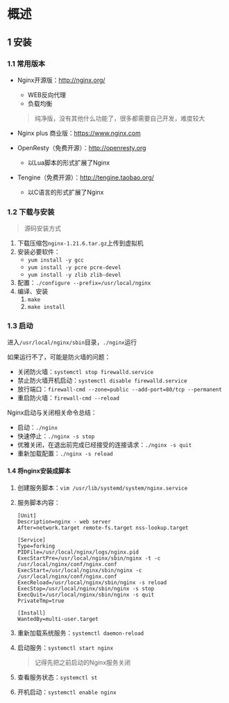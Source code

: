# 概述

## 1 安装

### 1.1 常用版本

- Nginx开源版：http://nginx.org/

  - WEB反向代理
  - 负载均衡

  > 纯净版，没有其他什么功能了，很多都需要自己开发，难度较大

- Nginx plus 商业版：https://www.nginx.com

- OpenResty（免费开源）：http://openresty.org

  - 以Lua脚本的形式扩展了Nginx

- Tengine（免费开源）：http://tengine.taobao.org/

  - 以C语言的形式扩展了Nginx

### 1.2 下载与安装

> 源码安装方式

1. 下载压缩包`nginx-1.21.6.tar.gz`上传到虚拟机
2. 安装必要软件：
   - `yum install -y gcc`
   - `yum install -y pcre pcre-devel`
   - `yum install -y zlib zlib-devel`
3. 配置：`./configure --prefix=/usr/local/nginx`
4. 编译、安装
   1. `make`
   2. `make install`

### 1.3 启动

进入`/usr/local/nginx/sbin`目录，`./nginx`运行

如果运行不了，可能是防火墙的问题：

- 关闭防火墙：`systemctl stop firewalld.service`
- 禁止防火墙开机启动：`systemctl disable firewalld.service`
- 放行端口：`firewall-cmd --zone=public --add-port=80/tcp --permanent`
- 重启防火墙：`firewall-cmd --reload`

Nginx启动与关闭相关命令总结：

- 启动：`./nginx `
- 快速停止：`./nginx -s stop`
- 优雅关闭，在退出前完成已经接受的连接请求：`./nginx -s quit`
- 重新加载配置：`./nginx -s reload`

#### 1.4 将nginx安装成脚本

1. 创建服务脚本：`vim /usr/lib/systemd/system/nginx.service`

2. 服务脚本内容：

   ```
   [Unit]
   Description=nginx - web server
   After=network.target remote-fs.target nss-lookup.target
   
   [Service]
   Type=forking
   PIDFile=/usr/local/nginx/logs/nginx.pid
   ExecStartPre=/usr/local/nginx/sbin/nginx -t -c /usr/local/nginx/conf/nginx.conf
   ExecStart=/usr/local/nginx/sbin/nginx -c /usr/local/nginx/conf/nginx.conf
   ExecReload=/usr/local/nginx/sbin/nginx -s reload
   ExecStop=/usr/local/nginx/sbin/nginx -s stop
   ExecQuit=/usr/local/nginx/sbin/nginx -s quit
   PrivateTmp=true
   
   [Install]
   WantedBy=multi-user.target
   ```

3. 重新加载系统服务：`systemctl daemon-reload`

4. 启动服务：`systemctl start nginx`

   > 记得先把之前启动的Nginx服务关闭

5. 查看服务状态：`systemctl st`

6. 开机启动：`systemctl enable nginx`













